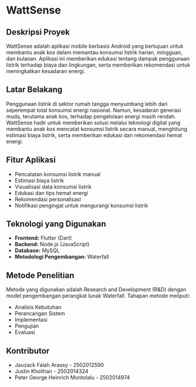 # WattSense

## Deskripsi Proyek

WattSense adalah aplikasi mobile berbasis Android yang bertujuan untuk membantu anak kos dalam memantau konsumsi listrik harian, mingguan, dan bulanan. Aplikasi ini memberikan edukasi tentang dampak penggunaan listrik terhadap biaya dan lingkungan, serta memberikan rekomendasi untuk meningkatkan kesadaran energi.

## Latar Belakang

Penggunaan listrik di sektor rumah tangga menyumbang lebih dari seperempat total konsumsi energi nasional. Namun, kesadaran generasi muda, terutama anak kos, terhadap pengelolaan energi masih rendah. WattSense hadir untuk memberikan solusi melalui teknologi digital yang membantu anak kos mencatat konsumsi listrik secara manual, menghitung estimasi biaya listrik, serta memberikan edukasi dan rekomendasi hemat energi.

## Fitur Aplikasi

- Pencatatan konsumsi listrik manual
- Estimasi biaya listrik
- Visualisasi data konsumsi listrik
- Edukasi dan tips hemat energi
- Rekomendasi personalisasi
- Notifikasi pengingat untuk mengurangi konsumsi listrik

## Teknologi yang Digunakan

- **Frontend:** Flutter (Dart)
- **Backend:** Node.js (JavaScript)
- **Database:** MySQL
- **Metodologi Pengembangan:** Waterfall

## Metode Penelitian

Metode yang digunakan adalah Research and Development (R&D) dengan model pengembangan perangkat lunak Waterfall. Tahapan metode meliputi:

- Analisis Kebutuhan
- Perancangan Sistem
- Implementasi
- Pengujian
- Evaluasi

## Kontributor

- Jauzack Falah Arassy - 2502012590
- Justin Kholihan - 2502014324
- Peter George Heinrich Montolalu - 2502014974
